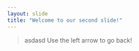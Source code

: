 ```yaml
---
layout: slide
title: "Welcome to our second slide!"
---
```

> asdasd
Use the left arrow to go back!
